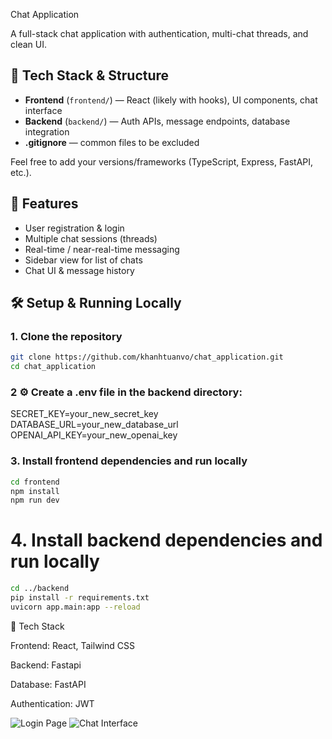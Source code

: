 Chat Application

A full-stack chat application with authentication, multi-chat threads, and clean UI.  

## 🧩 Tech Stack & Structure

- **Frontend** (`frontend/`) — React (likely with hooks), UI components, chat interface  
- **Backend** (`backend/`) — Auth APIs, message endpoints, database integration  
- **.gitignore** — common files to be excluded  

Feel free to add your versions/frameworks (TypeScript, Express, FastAPI, etc.).

## 🚀 Features

- User registration & login  
- Multiple chat sessions (threads)  
- Real-time / near-real-time messaging  
- Sidebar view for list of chats  
- Chat UI & message history

## 🛠️ Setup & Running Locally

### 1. Clone the repository

```bash
git clone https://github.com/khanhtuanvo/chat_application.git
cd chat_application
```

### 2 ⚙️ Create a .env file in the backend directory:
SECRET_KEY=your_new_secret_key
DATABASE_URL=your_new_database_url
OPENAI_API_KEY=your_new_openai_key

### 3. Install frontend dependencies and run locally
```bash
cd frontend
npm install
npm run dev  
```

# 4. Install backend dependencies and run locally
```bash
cd ../backend
pip install -r requirements.txt
uvicorn app.main:app --reload
```

🧩 Tech Stack

Frontend: React, Tailwind CSS

Backend: Fastapi

Database: FastAPI

Authentication: JWT

![Login Page](./assets/login.png)
![Chat Interface](./assets/chat.png)

